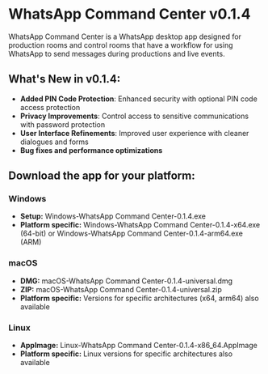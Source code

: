 # WhatsApp Command Center v0.1.4

WhatsApp Command Center is a WhatsApp desktop app designed for production rooms and control rooms that have a workflow for using WhatsApp to send messages during productions and live events.

## What's New in v0.1.4:

- **Added PIN Code Protection**: Enhanced security with optional PIN code access protection
- **Privacy Improvements**: Control access to sensitive communications with password protection
- **User Interface Refinements**: Improved user experience with cleaner dialogues and forms
- **Bug fixes and performance optimizations**

## Download the app for your platform:

### Windows

- **Setup:** Windows-WhatsApp Command Center-0.1.4.exe
- **Platform specific:** Windows-WhatsApp Command Center-0.1.4-x64.exe (64-bit) or Windows-WhatsApp Command Center-0.1.4-arm64.exe (ARM)

### macOS

- **DMG:** macOS-WhatsApp Command Center-0.1.4-universal.dmg
- **ZIP:** macOS-WhatsApp Command Center-0.1.4-universal.zip
- **Platform specific:** Versions for specific architectures (x64, arm64) also available

### Linux

- **AppImage:** Linux-WhatsApp Command Center-0.1.4-x86_64.AppImage
- **Platform specific:** Linux versions for specific architectures also available
